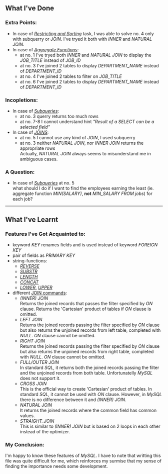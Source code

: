 ## What I've Done

### Extra Points:

* In case of [*Restricting and Sorting*](description.md#3) task, I was able to solve no. 4 only with subquerry or *JOIN*.
  I've tryed it both with *INNER* and *NATURAL JOIN*.
* In case of [*Aggregate Functions*](description.md#4):
  * at no. 1 I've tryed both *INNER* and *NATURAL JOIN* to display the *JOB_TITLE* instead of *JOB_ID*
  * at no. 3 I've joined 2 tables to display *DEPARTMENT_NAME* instead of *DEPARTMENT_ID*
  * at no. 4 I've joined 2 tables to filter on *JOB_TITLE*
  * at no. 6 I've joined 2 tables to display *DEPARTMENT_NAME* instead of *DEPARTMENT_ID*

### Incopletions:

* In case of [*Subqueries*](description.md#5):
  * at no. 3 querry returns too much rows
  * at no. 7-8 I cannot understand hint *"Result of a SELECT can be a selected field"*
* In case of [*JOINS*](description.md#6):
  * at no. 5 I cannot use any kind of *JOIN*, I used subquerry
  * at no. 3 neither *NATURAL JOIN*, nor *INNER JOIN* returns the appropriate rows  
    Actually, *NATURAL JOIN* always seems to misunderstand me in ambiguous cases.

### A Question:
* In case of [*Subqueries*](description.md#5) at no. 5  
  what should I do if I want to find the employees earning the least
  (ie. aggregate function *MIN(SALARY)*, **not** *MIN_SALARY FROM jobs*)
  for each job?

----------------------------

## What I've Learnt

### Features I've Got Acquainted to:

* keyword *KEY* renames fields and is used instead of keyword *FOREIGN KEY*
* pair of fields as *PRIMARY KEY*
* string-functions:
  * [*REVERSE*](http://www.w3resource.com/mysql/string-functions/mysql-reverse-function.php)
  * [*SUBSTR*](http://www.w3resource.com/mysql/string-functions/mysql-substr-function.php)
  * [*LENGTH*](http://www.w3resource.com/mysql/string-functions/mysql-length-function.php)
  * [*CONCAT*](http://www.w3resource.com/mysql/string-functions/mysql-concat-function.php)
  * [*LOWER*](http://www.w3resource.com/mysql/string-functions/mysql-lower-function.php),
    [*UPPER*](http://www.w3resource.com/mysql/string-functions/mysql-upper-function.php)
* different [JOIN commands](http://www.w3resource.com/mysql/advance-query-in-mysql/mysql-natural-join.php):
  * *(INNER) JOIN*  
    Returns the joined records that passes the filter specified by *ON* clause.
    Returns the 'Cartesian' product of tables if *ON* clause is omitted.
  * *LEFT JOIN*  
    Returns the joined records passing the filter specified by *ON* clause
    but also returns the unjoined records from left table, completed with *NULL*.
    *ON* clause cannot be omitted.
  * *RIGHT JOIN*  
    Returns the joined records passing the filter specified by *ON* clause
    but also returns the unjoined records from right table, completed with *NULL*.
    *ON* clause cannot be omitted.
  * *FULL/OUTER JOIN*  
    In standard *SQL*, it returns both the joined records passing the filter
    and the unjoined records from both table.
    Unfortunatelly *MySQL* does not support it.
  * *CROSS JOIN*  
    This is the official way to create 'Cartesian' product of tables.
    In standard *SQL*, it cannot be used with *ON* clause.
    However, in *MySQL* there is no difference between it and *(INNER) JOIN*.
  * *NATURAL JOIN*  
    It returns the joined records where the common field has common values.
  * *STRAIGHT_JOIN*  
    This is similar to *(INNER) JOIN* but is based on 2 loops in each other
    instead of the optimizer.

### My Conclusion:

I'm happy to know these features of *MySQL*.
I have to note that writting this file was quite difficult for me,
which reinforces my surmise that my sense of finding the importance needs some development.
